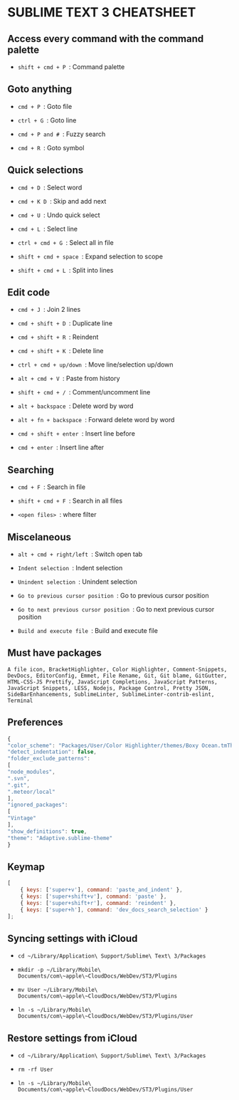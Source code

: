 # SUBLIME TEXT 3 CHEATSHEET

## Access every command with the command palette

-   `shift + cmd + P `: Command palette

## Goto anything

-   `cmd + P `: Goto file

-   `ctrl + G `: Goto line

-   `cmd + P and # `: Fuzzy search

-   `cmd + R `: Goto symbol

## Quick selections

-   `cmd + D `: Select word

-   `cmd + K D `: Skip and add next

-   `cmd + U `: Undo quick select

-   `cmd + L `: Select line

-   `ctrl + cmd + G `: Select all in file

-   `shift + cmd + space `: Expand selection to scope

-   `shift + cmd + L `: Split into lines

## Edit code

-   `cmd + J `: Join 2 lines

-   `cmd + shift + D `: Duplicate line

-   `cmd + shift + R `: Reindent

-   `cmd + shift + K `: Delete line

-   `ctrl + cmd + up/down `: Move line/selection up/down

-   `alt + cmd + V `: Paste from history

-   `shift + cmd + / `: Comment/uncomment line

-   `alt + backspace `: Delete word by word

-   `alt + fn + backspace `: Forward delete word by word

-   `cmd + shift + enter `: Insert line before

-   `cmd + enter `: Insert line after

## Searching

-   `cmd + F `: Search in file

-   `shift + cmd + F `: Search in all files

-   `<open files> `: where filter

## Miscelaneous

-   `alt + cmd + right/left `: Switch open tab

-   `Indent selection `: Indent selection

-   `Unindent selection `: Unindent selection

-   `Go to previous cursor position `: Go to previous cursor position

-   `Go to next previous cursor position `: Go to next previous cursor position

-   `Build and execute file `: Build and execute file

## Must have packages

`A file icon, BracketHighlighter, Color Highlighter, Comment-Snippets, DevDocs, EditorConfig, Emmet, File Rename, Git, Git blame, GitGutter, HTML-CSS-JS Prettify, JavaScript Completions, JavaScript Patterns, JavaScript Snippets, LESS, Nodejs, Package Control, Pretty JSON, SideBarEnhancements, SublimeLinter, SublimeLinter-contrib-eslint, Terminal`

## Preferences

```javascript
{
"color_scheme": "Packages/User/Color Highlighter/themes/Boxy Ocean.tmTheme",
"detect_indentation": false,
"folder_exclude_patterns":
[
"node_modules",
".svn",
".git",
".meteor/local"
],
"ignored_packages":
[
"Vintage"
],
"show_definitions": true,
"theme": "Adaptive.sublime-theme"
}
```

## Keymap

```javascript
[
    { keys: ['super+v'], command: 'paste_and_indent' },
    { keys: ['super+shift+v'], command: 'paste' },
    { keys: ['super+shift+r'], command: 'reindent' },
    { keys: ['super+h'], command: 'dev_docs_search_selection' }
];
```

## Syncing settings with iCloud

-   `cd ~/Library/Application\ Support/Sublime\ Text\ 3/Packages`

-   `mkdir -p ~/Library/Mobile\ Documents/com\~apple\~CloudDocs/WebDev/ST3/Plugins`

-   `mv User ~/Library/Mobile\ Documents/com\~apple\~CloudDocs/WebDev/ST3/Plugins`

-   `ln -s ~/Library/Mobile\ Documents/com\~apple\~CloudDocs/WebDev/ST3/Plugins/User`

## Restore settings from iCloud

-   `cd ~/Library/Application\ Support/Sublime\ Text\ 3/Packages`

-   `rm -rf User`

-   `ln -s ~/Library/Mobile\ Documents/com\~apple\~CloudDocs/WebDev/ST3/Plugins/User`
